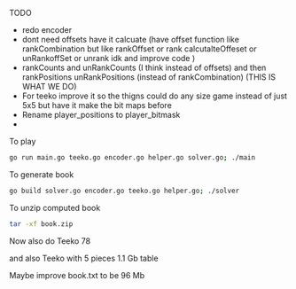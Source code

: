 TODO 
- redo encoder
- dont need offsets have it calcuate (have offset function like rankCombination but like rankOffset or rank calcutalteOffeset or unRankoffSet or unrank idk and improve code )
- rankCounts and unRankCounts (I think instead of offsets) and then rankPositions unRankPositions (instead of rankCombination) (THIS IS WHAT WE DO)
- For teeko improve it so the thigns could do any size game instead of just 5x5 but have it make the bit maps before
- Rename player_positions to player_bitmask
- 

To play 
```sh
go run main.go teeko.go encoder.go helper.go solver.go; ./main
```

To generate book
```sh
go build solver.go encoder.go teeko.go helper.go; ./solver
```

To unzip computed book
```sh
tar -xf book.zip
```

Now also do Teeko 78 

and also Teeko with 5 pieces 
1.1 Gb table 

Maybe improve book.txt to be 96 Mb
